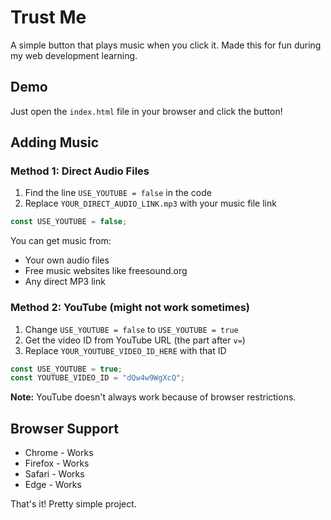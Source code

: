 # Trust Me

A simple button that plays music when you click it. Made this for fun during my web development learning.

## Demo

Just open the `index.html` file in your browser and click the button!

## Adding Music

### Method 1: Direct Audio Files

1. Find the line `USE_YOUTUBE = false` in the code
2. Replace `YOUR_DIRECT_AUDIO_LINK.mp3` with your music file link

```javascript
const USE_YOUTUBE = false;
```

You can get music from:
- Your own audio files
- Free music websites like freesound.org
- Any direct MP3 link

### Method 2: YouTube (might not work sometimes)

1. Change `USE_YOUTUBE = false` to `USE_YOUTUBE = true`
2. Get the video ID from YouTube URL (the part after `v=`)
3. Replace `YOUR_YOUTUBE_VIDEO_ID_HERE` with that ID

```javascript
const USE_YOUTUBE = true;
const YOUTUBE_VIDEO_ID = "dQw4w9WgXcQ";
```

**Note:** YouTube doesn't always work because of browser restrictions.

## Browser Support

- Chrome - Works
- Firefox - Works  
- Safari - Works
- Edge - Works

That's it! Pretty simple project.
